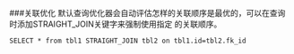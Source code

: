 ###关联优化
默认查询优化器会自动评估怎样的关联顺序是最优的，可以在查询时添加STRAIGHT_JOIN关键字来强制使用指定
的关联顺序。
```
SELECT * from tbl1 STRAIGHT_JOIN tbl2 on tbl1.id=tbl2.fk_id
```

